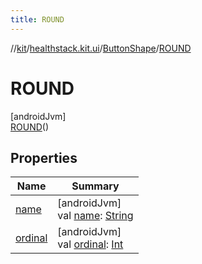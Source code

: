 ```yaml
---
title: ROUND
---
```

//[kit](../../../../index.html)/[healthstack.kit.ui](../../index.html)/[ButtonShape](../index.html)/[ROUND](index.html)



# ROUND



[androidJvm]\
[ROUND](index.html)()



## Properties


| Name | Summary |
|---|---|
| [name](../-s-q-u-a-r-e/index.html#-372974862%2FProperties%2F-106109196) | [androidJvm]<br>val [name](../-s-q-u-a-r-e/index.html#-372974862%2FProperties%2F-106109196): [String](https://kotlinlang.org/api/latest/jvm/stdlib/kotlin/-string/index.html) |
| [ordinal](../-s-q-u-a-r-e/index.html#-739389684%2FProperties%2F-106109196) | [androidJvm]<br>val [ordinal](../-s-q-u-a-r-e/index.html#-739389684%2FProperties%2F-106109196): [Int](https://kotlinlang.org/api/latest/jvm/stdlib/kotlin/-int/index.html) |

